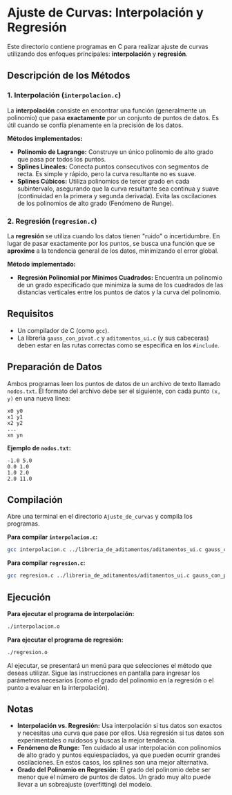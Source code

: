 # Ajuste de Curvas: Interpolación y Regresión

Este directorio contiene programas en C para realizar ajuste de curvas utilizando dos enfoques principales: **interpolación** y **regresión**.

## Descripción de los Métodos

### 1. Interpolación (`interpolacion.c`)

La **interpolación** consiste en encontrar una función (generalmente un polinomio) que pasa **exactamente** por un conjunto de puntos de datos. Es útil cuando se confía plenamente en la precisión de los datos.

**Métodos implementados:**
- **Polinomio de Lagrange:** Construye un único polinomio de alto grado que pasa por todos los puntos.
- **Splines Lineales:** Conecta puntos consecutivos con segmentos de recta. Es simple y rápido, pero la curva resultante no es suave.
- **Splines Cúbicos:** Utiliza polinomios de tercer grado en cada subintervalo, asegurando que la curva resultante sea continua y suave (continuidad en la primera y segunda derivada). Evita las oscilaciones de los polinomios de alto grado (Fenómeno de Runge).

### 2. Regresión (`regresion.c`)

La **regresión** se utiliza cuando los datos tienen "ruido" o incertidumbre. En lugar de pasar exactamente por los puntos, se busca una función que se **aproxime** a la tendencia general de los datos, minimizando el error global.

**Método implementado:**
- **Regresión Polinomial por Mínimos Cuadrados:** Encuentra un polinomio de un grado especificado que minimiza la suma de los cuadrados de las distancias verticales entre los puntos de datos y la curva del polinomio.

## Requisitos

- Un compilador de C (como `gcc`).
- La librería `gauss_con_pivot.c` y `aditamentos_ui.c` (y sus cabeceras) deben estar en las rutas correctas como se especifica en los `#include`.

## Preparación de Datos

Ambos programas leen los puntos de datos de un archivo de texto llamado `nodos.txt`. El formato del archivo debe ser el siguiente, con cada punto `(x, y)` en una nueva línea:

```
x0 y0
x1 y1
x2 y2
...
xn yn
```

**Ejemplo de `nodos.txt`:**
```
-1.0 5.0
0.0 1.0
1.0 2.0
2.0 11.0
```

## Compilación

Abre una terminal en el directorio `Ajuste_de_curvas` y compila los programas.

**Para compilar `interpolacion.c`:**
```bash
gcc interpolacion.c ../libreria_de_aditamentos/aditamentos_ui.c gauss_con_pivot.c -o interpolacion.o -lm
```

**Para compilar `regresion.c`:**
```bash
gcc regresion.c ../libreria_de_aditamentos/aditamentos_ui.c gauss_con_pivot.c -o regresion.o -lm
```

## Ejecución

**Para ejecutar el programa de interpolación:**
```bash
./interpolacion.o
```

**Para ejecutar el programa de regresión:**
```bash
./regresion.o
```

Al ejecutar, se presentará un menú para que selecciones el método que deseas utilizar. Sigue las instrucciones en pantalla para ingresar los parámetros necesarios (como el grado del polinomio en la regresión o el punto a evaluar en la interpolación).

## Notas

- **Interpolación vs. Regresión:** Usa interpolación si tus datos son exactos y necesitas una curva que pase por ellos. Usa regresión si tus datos son experimentales o ruidosos y buscas la mejor tendencia.
- **Fenómeno de Runge:** Ten cuidado al usar interpolación con polinomios de alto grado y puntos equiespaciados, ya que pueden ocurrir grandes oscilaciones. En estos casos, los splines son una mejor alternativa.
- **Grado del Polinomio en Regresión:** El grado del polinomio debe ser menor que el número de puntos de datos. Un grado muy alto puede llevar a un sobreajuste (overfitting) del modelo.